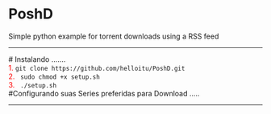 # PoshD
Simple python example for torrent downloads using a RSS feed
<hr>
# Instalando .......
<br>
 <font color="red">1.</font> <code>git clone https://github.com/helloitu/PoshD.git</code><br>
 <font color="red">2.</font> <code> sudo chmod +x setup.sh</code><br>
 <font color="red">3.</font> <code> ./setup.sh</code>
<br>
#Configurando suas Series preferidas para Download .....
<hr>
